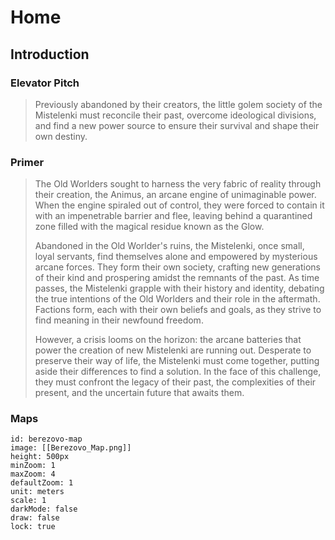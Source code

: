 # Home
## Introduction

### Elevator Pitch
> Previously abandoned by their creators, the little golem society of the Mistelenki must reconcile their past, overcome ideological divisions, and find a new power source to ensure their survival and shape their own destiny.

### Primer
> The Old Worlders sought to harness the very fabric of reality through their creation, the Animus, an arcane engine of unimaginable power. When the engine spiraled out of control, they were forced to contain it with an impenetrable barrier and flee, leaving behind a quarantined zone filled with the magical residue known as the Glow.
> 
> Abandoned in the Old Worlder's ruins, the Mistelenki, once small, loyal servants, find themselves alone and empowered by mysterious arcane forces. They form their own society, crafting new generations of their kind and prospering amidst the remnants of the past. As time passes, the Mistelenki grapple with their history and identity, debating the true intentions of the Old Worlders and their role in the aftermath. Factions form, each with their own beliefs and goals, as they strive to find meaning in their newfound freedom.
> 
> However, a crisis looms on the horizon: the arcane batteries that power the creation of new Mistelenki are running out. Desperate to preserve their way of life, the Mistelenki must come together, putting aside their differences to find a solution. In the face of this challenge, they must confront the legacy of their past, the complexities of their present, and the uncertain future that awaits them.

### Maps

```leaflet
id: berezovo-map
image: [[Berezovo_Map.png]]
height: 500px
minZoom: 1
maxZoom: 4
defaultZoom: 1
unit: meters
scale: 1
darkMode: false
draw: false
lock: true
```
